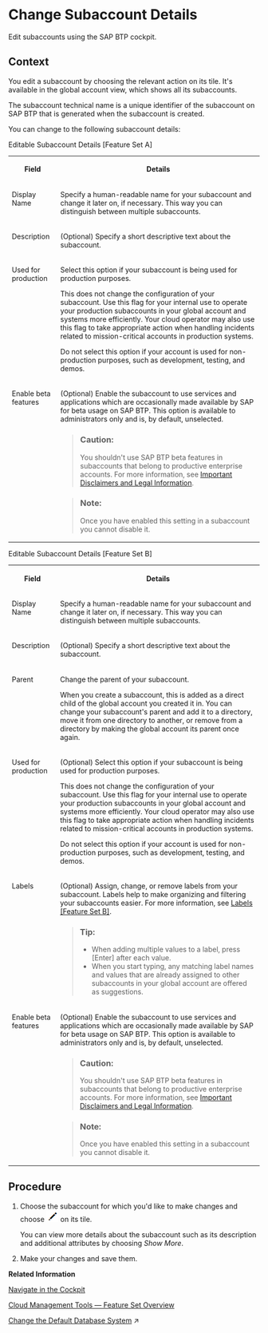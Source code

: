 <!-- loio567d4a84bfdc428f8f3640e07261f73a -->

# Change Subaccount Details

Edit subaccounts using the SAP BTP cockpit.



## Context

You edit a subaccount by choosing the relevant action on its tile. It's available in the global account view, which shows all its subaccounts.

The subaccount technical name is a unique identifier of the subaccount on SAP BTP that is generated when the subaccount is created.

You can change to the following subaccount details:

<a name="loio567d4a84bfdc428f8f3640e07261f73a__table_p5g_kkf_4z"/>Editable Subaccount Details \[Feature Set A\]


<table>
<tr>
<th valign="top">

Field



</th>
<th valign="top">

Details



</th>
</tr>
<tr>
<td valign="top">

Display Name



</td>
<td valign="top">

Specify a human-readable name for your subaccount and change it later on, if necessary. This way you can distinguish between multiple subaccounts.



</td>
</tr>
<tr>
<td valign="top">

Description



</td>
<td valign="top">

\(Optional\) Specify a short descriptive text about the subaccount.



</td>
</tr>
<tr>
<td valign="top">

Used for production



</td>
<td valign="top">

Select this option if your subaccount is being used for production purposes.

This does not change the configuration of your subaccount. Use this flag for your internal use to operate your production subaccounts in your global account and systems more efficiently. Your cloud operator may also use this flag to take appropriate action when handling incidents related to mission-critical accounts in production systems.

Do not select this option if your account is used for non-production purposes, such as development, testing, and demos.



</td>
</tr>
<tr>
<td valign="top">

Enable beta features



</td>
<td valign="top">

\(Optional\) Enable the subaccount to use services and applications which are occasionally made available by SAP for beta usage on SAP BTP. This option is available to administrators only and is, by default, unselected.

> ### Caution:  
> You shouldn't use SAP BTP beta features in subaccounts that belong to productive enterprise accounts. For more information, see [Important Disclaimers and Legal Information](https://help.sap.com/viewer/disclaimer).

> ### Note:  
> Once you have enabled this setting in a subaccount you cannot disable it.



</td>
</tr>
</table>

<a name="loio567d4a84bfdc428f8f3640e07261f73a__table_ljn_yvw_1jb"/>Editable Subaccount Details \[Feature Set B\]


<table>
<tr>
<th valign="top">

Field



</th>
<th valign="top">

Details



</th>
</tr>
<tr>
<td valign="top">

Display Name



</td>
<td valign="top">

Specify a human-readable name for your subaccount and change it later on, if necessary. This way you can distinguish between multiple subaccounts.



</td>
</tr>
<tr>
<td valign="top">

Description



</td>
<td valign="top">

\(Optional\) Specify a short descriptive text about the subaccount.



</td>
</tr>
<tr>
<td valign="top">

Parent



</td>
<td valign="top">

Change the parent of your subaccount.

When you create a subaccount, this is added as a direct child of the global account you created it in. You can change your subaccount's parent and add it to a directory, move it from one directory to another, or remove from a directory by making the global account its parent once again.



</td>
</tr>
<tr>
<td valign="top">

Used for production



</td>
<td valign="top">

\(Optional\) Select this option if your subaccount is being used for production purposes.

This does not change the configuration of your subaccount. Use this flag for your internal use to operate your production subaccounts in your global account and systems more efficiently. Your cloud operator may also use this flag to take appropriate action when handling incidents related to mission-critical accounts in production systems.

Do not select this option if your account is used for non-production purposes, such as development, testing, and demos.



</td>
</tr>
<tr>
<td valign="top">

Labels



</td>
<td valign="top">

\(Optional\) Assign, change, or remove labels from your subaccount. Labels help to make organizing and filtering your subaccounts easier. For more information, see [Labels \[Feature Set B\]](../10-concepts/account-model-8ed4a70.md#loioe8663c08ead648faa673b0d63c5b478e).

> ### Tip:  
> -   When adding multiple values to a label, press [Enter\] after each value.
> -   When you start typing, any matching label names and values that are already assigned to other subaccounts in your global account are offered as suggestions.



</td>
</tr>
<tr>
<td valign="top">

Enable beta features



</td>
<td valign="top">

\(Optional\) Enable the subaccount to use services and applications which are occasionally made available by SAP for beta usage on SAP BTP. This option is available to administrators only and is, by default, unselected.

> ### Caution:  
> You shouldn't use SAP BTP beta features in subaccounts that belong to productive enterprise accounts. For more information, see [Important Disclaimers and Legal Information](https://help.sap.com/viewer/disclaimer).

> ### Note:  
> Once you have enabled this setting in a subaccount you cannot disable it.



</td>
</tr>
</table>



<a name="loio567d4a84bfdc428f8f3640e07261f73a__steps_jgs_mxw_z5"/>

## Procedure

1.  Choose the subaccount for which you'd like to make changes and choose ![](images/Edit_Icon_abfe424.png) on its tile.

    You can view more details about the subaccount such as its description and additional attributes by choosing *Show More*.

2.  Make your changes and save them.


**Related Information**  


[Navigate in the Cockpit](navigate-in-the-cockpit-0874895.md "Learn how to navigate to your global accounts and subaccounts in the SAP BTP cockpit.")



[Cloud Management Tools — Feature Set Overview](../10-concepts/cloud-management-tools-feature-set-overview-caf4e4e.md "Cloud management tools represent the group of technologies designed for managing SAP BTP.")

[Change the Default Database System](https://help.sap.com/viewer/9e1f28cf90ae45d58ea9d379930865fd/Internal/en-US/d531b2dd49904927a0327c9479edd2b7.html "Change the database property, which determines the database in the Neo environment on which an application runs.") :arrow_upper_right:

